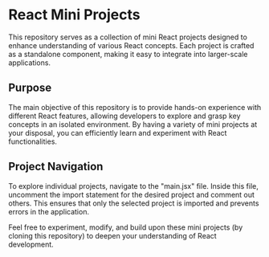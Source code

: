 # React Mini Projects

This repository serves as a collection of mini React projects designed to enhance understanding of various React concepts. Each project is crafted as a standalone component, making it easy to integrate into larger-scale applications.

## Purpose

The main objective of this repository is to provide hands-on experience with different React features, allowing developers to explore and grasp key concepts in an isolated environment. By having a variety of mini projects at your disposal, you can efficiently learn and experiment with React functionalities.

## Project Navigation

To explore individual projects, navigate to the "main.jsx" file. Inside this file, uncomment the import statement for the desired project and comment out others. This ensures that only the selected project is imported and prevents errors in the application.

Feel free to experiment, modify, and build upon these mini projects (by cloning this repository) to deepen your understanding of React development.
